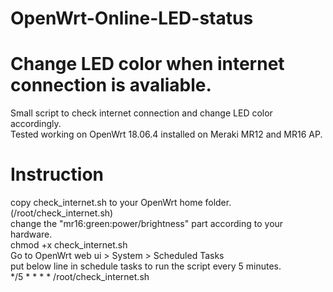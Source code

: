 # OpenWrt-Online-LED-status
# Change LED color when internet connection is avaliable.

Small script to check internet connection  and change LED color accordingly. <br>
Tested working on OpenWrt 18.06.4 installed on Meraki MR12 and MR16 AP.<br>

# Instruction 
copy check_internet.sh to your OpenWrt home folder. (/root/check_internet.sh)<br>
change the "mr16\:green\:power/brightness" part according to your hardware.<br>
chmod +x check_internet.sh<br>
Go to OpenWrt web ui > System > Scheduled Tasks<br>
put below line in schedule tasks to run the script every 5 minutes. <br>
*/5 * * * * /root/check_internet.sh<br>

